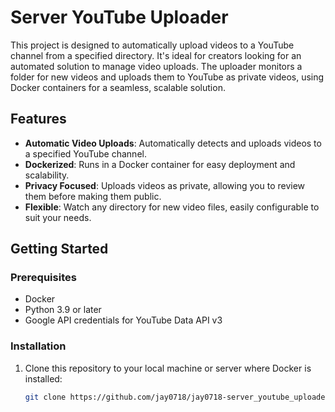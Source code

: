 # Server YouTube Uploader

This project is designed to automatically upload videos to a YouTube channel from a specified directory. It's ideal for creators looking for an automated solution to manage video uploads. The uploader monitors a folder for new videos and uploads them to YouTube as private videos, using Docker containers for a seamless, scalable solution.

## Features

- **Automatic Video Uploads**: Automatically detects and uploads videos to a specified YouTube channel.
- **Dockerized**: Runs in a Docker container for easy deployment and scalability.
- **Privacy Focused**: Uploads videos as private, allowing you to review them before making them public.
- **Flexible**: Watch any directory for new video files, easily configurable to suit your needs.

## Getting Started

### Prerequisites

- Docker
- Python 3.9 or later
- Google API credentials for YouTube Data API v3

### Installation

1. Clone this repository to your local machine or server where Docker is installed:

   ```bash
   git clone https://github.com/jay0718/jay0718-server_youtube_uploader.git
